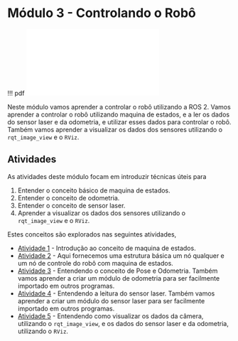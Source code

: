 # Módulo 3 - Controlando o Robô

!!! pdf
    ![](slides.pdf)


Neste módulo vamos aprender a controlar o robô utilizando a ROS 2. Vamos aprender a controlar o robô utilizando maquina de estados, e a ler os dados do sensor laser e da odometria, e utilizar esses dados para controlar o robô. Também vamos aprender a visualizar os dados dos sensores utilizando o `rqt_image_view` e o `RViz`.

## Atividades
As atividades deste módulo focam em introduzir técnicas úteis para 

1. Entender o conceito básico de maquina de estados.
2. Entender o conceito de odometria.
3. Entender o conceito de sensor laser.
4. Aprender a visualizar os dados dos sensores utilizando o `rqt_image_view` e o `RViz`.

Estes conceitos são explorados nas seguintes atividades,

- [Atividade 1](atividades/1-maquina-de-estados.md) - Introdução ao conceito de maquina de estados.
- [Atividade 2](atividades/2-estrutura-basica.md) - Aqui fornecemos uma estrutura básica um nó qualquer e um nó de controle do robô com maquina de estados.
- [Atividade 3](atividades/3-odometria.md) - Entendendo o conceito de Pose e Odometria. Também vamos aprender a criar um módulo de odometria para ser facilmente importado em outros programas.
- [Atividade 4](atividades/4-sensor-laser.md) - Entendendo a leitura do sensor laser. Também vamos aprender a criar um módulo do sensor laser para ser facilmente importado em outros programas.
- [Atividade 5](atividades/5-visualizacao.md) - Entendendo como visualizar os dados da câmera, utilizando o `rqt_image_view`, e os dados do sensor laser e da odometria, utilizando o `RViz`.

<!-- ## Para entregar

!!! exercise
    Clique no link abaixo para ser direcionado para o Github Classroom da APS 3.

    As APSs são em dupla dentro da mesma turma, no link você deve escolher seu parceiro e/ou criar um grupo.

    As entregas da APS 3 são em vídeo. Siga o tutorial [guia de configuração da APS](https://insper.github.io/robotica-computacional/screen_record/) para saber como fazer a gravação do vídeo no Ubuntu. Feito isso, realize o upload do vídeo no YouTube e coloque o link no arquivo `README.md` do seu repositório.

    [APS 3 - Github Classroom](https://classroom.github.com/a/RB7GaxQd)

    A data final de entrega é **{{ data_APS3 }}**. -->
